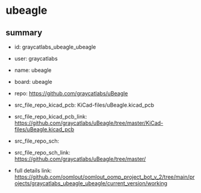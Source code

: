 # ubeagle
 
## summary 
* id: graycatlabs_ubeagle_ubeagle
* user: graycatlabs
* name: ubeagle
* board: ubeagle
* repo: https://github.com/graycatlabs/uBeagle
* src_file_repo_kicad_pcb: KiCad-files/uBeagle.kicad_pcb
* src_file_repo_kicad_pcb_link: https://github.com/graycatlabs/uBeagle/tree/master/KiCad-files/uBeagle.kicad_pcb


* src_file_repo_sch: 
* src_file_repo_sch_link: https://github.com/graycatlabs/uBeagle/tree/master/
* full details link: https://github.com/oomlout/oomlout_oomp_project_bot_v_2/tree/main/projects/graycatlabs_ubeagle_ubeagle/current_version/working  






